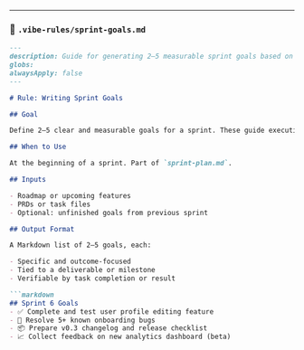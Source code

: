 
---

### 📄 `.vibe-rules/sprint-goals.md`

```markdown
---
description: Guide for generating 2–5 measurable sprint goals based on roadmap or PRDs
globs:
alwaysApply: false
---

# Rule: Writing Sprint Goals

## Goal

Define 2–5 clear and measurable goals for a sprint. These guide execution and help evaluate success at the end of the sprint.

## When to Use

At the beginning of a sprint. Part of `sprint-plan.md`.

## Inputs

- Roadmap or upcoming features
- PRDs or task files
- Optional: unfinished goals from previous sprint

## Output Format

A Markdown list of 2–5 goals, each:

- Specific and outcome-focused
- Tied to a deliverable or milestone
- Verifiable by task completion or result

```markdown
## Sprint 6 Goals
- ✅ Complete and test user profile editing feature
- 🐞 Resolve 5+ known onboarding bugs
- 📦 Prepare v0.3 changelog and release checklist
- 📈 Collect feedback on new analytics dashboard (beta)
